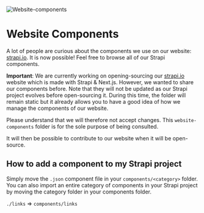 ![Website-components](/assets/banner-website-components.png)

# Website Components

A lot of people are curious about the components we use on our website: [strapi.io](https://strapi.io). It is now possible! Feel free to browse all of our Strapi components.

**Important**: We are currently working on opening-sourcing our [strapi.io](https://strapi.io) website which is made with Strapi & Next.js. However, we wanted to share our components before. Note that they will not be updated as our Strapi project evolves before open-sourcing it. During this time, the folder will remain static but it already allows you to have a good idea of how we manage the components of our website.

Please understand that we will therefore not accept changes. This `website-components` folder is for the sole purpose of being consulted.

It will then be possible to contribute to our website when it will be open-source.

## How to add a component to my Strapi project

Simply move the `.json` component file in your `components/<category>` folder.
You can also import an entire category of components in your Strapi project by moving the category folder in your components folder. 

`./links` => `components/links`
